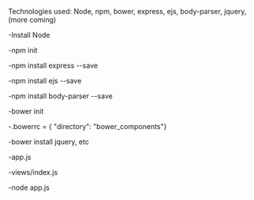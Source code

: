 Technologies used: Node, npm, bower, express, ejs, body-parser, jquery, (more coming)

-Install Node

-npm init

-npm install express --save

-npm install ejs --save

-npm install body-parser --save

-bower init

-.bowerrc = { "directory": "bower_components"}

-bower install jquery, etc

-app.js

-views/index.js

-node app.js